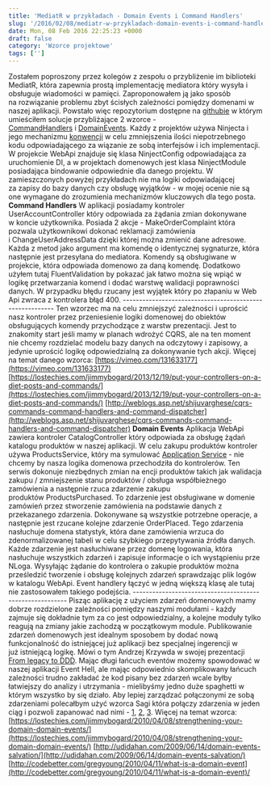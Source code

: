 ```yaml
---
title: 'MediatR w przykładach - Domain Events i Command Handlers'
slug: '/2016/02/08/mediatr-w-przykladach-domain-events-i-command-handlers/'
date: Mon, 08 Feb 2016 22:25:23 +0000
draft: false
category: 'Wzorce projektowe'
tags: ['']
---
```


Zostałem poproszony przez kolegów z zespołu o przybliżenie im biblioteki MediatR, która zapewnia prostą implementację mediatora który wysyła i obsługuje wiadomości w pamięci. Zaproponowałem ją jako sposób na rozwiązanie problemu zbyt ścisłych zależności pomiędzy domenami w naszej aplikacji. Powstało więc repozytorium dostępne na [githubie](https://github.com/rmaziarka/MediatR.Examples) w którym umieściłem solucje przybliżające 2 wzorce - [CommandHandlers](https://github.com/rmaziarka/MediatR.Examples/tree/master/Examples.CommandHandlers "Examples.CommandHandlers") i [DomainEvents](https://github.com/rmaziarka/MediatR.Examples/tree/master/Examples.DomainEvents "Examples.DomainEvents"). Każdy z projektów używa Ninjecta i jego mechanizmu [konwencji](https://github.com/ninject/Ninject.Extensions.Conventions) w celu zmniejszenia ilości niepotrzebnego kodu odpowiadającego za wiązanie ze sobą interfejsów i ich implementacji. W projekcie WebApi znajduje się klasa NinjectConfig odpowiadająca za uruchomienie DI, a w projektach domenowych jest klasa NinjectModule posiadająca bindowanie odpowiednie dla danego projektu. W zamieszczonych powyżej przykładach nie ma logiki odpowiadającej za zapisy do bazy danych czy obsługę wyjątków - w mojej ocenie nie są one wymagane do zrozumienia mechanizmów kluczowych dla tego posta. **Command Handlers** W aplikacji posiadamy kontroler UserAccountController który odpowiada za żądania zmian dokonywane w koncie użytkownika. Posiada 2 akcje - MakeOrderComplaint która pozwala użytkownikowi dokonać reklamacji zamówienia i ChangeUserAddressData dzięki której można zmienić dane adresowe. Każda z metod jako argument ma komendę o identycznej sygnaturze, która następnie jest przesyłana do mediatora. Komendy są obsługiwane w projekcie, która odpowiada domenowo za daną komendę. Dodatkowo użyłem tutaj FluentValidation by pokazać jak łatwo można się wpiąć w logikę przetwarzania komend i dodać warstwę walidacji poprawności danych. W przypadku błędu rzucany jest wyjątek który po złapaniu w Web Api zwraca z kontrolera błąd 400. --------------------------------------------------------- Ten wzorzec ma na celu zmniejszyć zależności i uprościć nasz kontroler przez przeniesienie logiki domenowej do obiektów obsługujących komendy przychodzące z warstw prezentacji. Jest to znakomity start jeśli mamy w planach wdrożyć CQRS, ale na ten moment nie chcemy rozdzielać modelu bazy danych na odczytowy i zapisowy, a jedynie uprościć logikę odpowiedzialną za dokonywanie tych akcji. Więcej na temat danego wzorca: [https://vimeo.com/131633177](https://vimeo.com/131633177) [https://lostechies.com/jimmybogard/2013/12/19/put-your-controllers-on-a-diet-posts-and-commands/](https://lostechies.com/jimmybogard/2013/12/19/put-your-controllers-on-a-diet-posts-and-commands/) [http://weblogs.asp.net/shijuvarghese/cqrs-commands-command-handlers-and-command-dispatcher](http://weblogs.asp.net/shijuvarghese/cqrs-commands-command-handlers-and-command-dispatcher) **Domain Events** Aplikacja WebApi zawiera kontroler CatalogController który odpowiada za obsługę żądań katalogu produktów w naszej aplikacji. W celu zakupu produktów kontroler używa ProductsService, który ma symulować [Application Service](http://www.bennadel.com/blog/2385-application-services-vs-infrastructure-services-vs-domain-services.htm) - nie chcemy by nasza logika domenowa przechodziła do kontrolerów. Ten serwis dokonuje niezbędnych zmian na encji produktów takich jak walidacja zakupu / zmniejszenie stanu produktów / obsługa współbieżnego zamówienia a następnie rzuca zdarzenie zakupu produktów ProductsPurchased. To zdarzenie jest obsługiwane w domenie zamówień przez stworzenie zamówienia na podstawie danych z przekazanego zdarzenia. Dokonywane są wszystkie potrzebne operacje, a następnie jest rzucane kolejne zdarzenie OrderPlaced. Tego zdarzenia nasłuchuje domena statystyk, która dane zamówienia wrzuca do zdenormalizowanej tabeli w celu szybkiego przepytywania źródła danych. Każde zdarzenie jest nasłuchiwane przez domenę logowania, która nasłuchuje wszystkich zdarzeń i zapisuje informacje o ich wystąpieniu prze NLoga. Wysyłając żądanie do kontrolera o zakupie produktów można prześledzić tworzenie i obsługę kolejnych zdarzeń sprawdzając plik logów w katalogu WebApi. Event handlery łączyć w jedną większą klasę ale tutaj nie zastosowałem takiego podejścia. --------------------------------------------------------- Pisząc aplikację z użyciem zdarzeń domenowych mamy dobrze rozdzielone zależności pomiędzy naszymi modułami - każdy zajmuje się dokładnie tym za co jest odpowiedzialny, a kolejne moduły tylko reagują na zmiany jakie zachodzą w początkowym module. Publikowanie zdarzeń domenowych jest idealnym sposobem by dodać nową funkcjonalność do istniejącej już aplikacji bez specjalnej ingerencji w już istniejącą logikę. Mówi o tym Andrzej Krzywda w swojej prezentacji [From legacy to DDD](https://youtu.be/MzV2vGSTpo8?t=17m22s). Mając długi łańcuch eventów możemy spowodować w naszej aplikacji Event Hell, ale mając odpowiednio skomplikowany łańcuch zależności trudno zakładać że kod pisany bez zdarzeń wcale byłby łatwiejszy do analizy i utrzymania - mielibyśmy jedno duże spaghetti w którym wszystko by się działo. Aby lepiej zarządzać połączonymi ze sobą zdarzeniami polecałbym użyć wzorca Sagi która połączy zdarzenia w jeden ciąg i pozwoli zapanować nad nimi - [1](https://lostechies.com/jimmybogard/2013/03/21/saga-implementation-patterns-variations/), [2](http://docs.particular.net/nservicebus/sagas/#simple-saga-data-v6-pre), [3](http://udidahan.com/2009/04/20/saga-persistence-and-event-driven-architectures/). Więcej na temat wzorca: [https://lostechies.com/jimmybogard/2010/04/08/strengthening-your-domain-domain-events/](https://lostechies.com/jimmybogard/2010/04/08/strengthening-your-domain-domain-events/) [http://udidahan.com/2009/06/14/domain-events-salvation/](http://udidahan.com/2009/06/14/domain-events-salvation/) [http://codebetter.com/gregyoung/2010/04/11/what-is-a-domain-event](http://codebetter.com/gregyoung/2010/04/11/what-is-a-domain-event)/